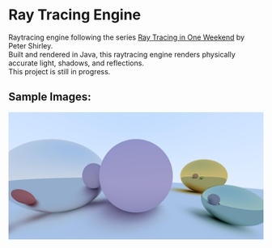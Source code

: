 # Ray Tracing Engine
Raytracing engine following the series [Ray Tracing in One Weekend](https://raytracing.github.io/) by Peter Shirley.  
Built and rendered in Java, this raytracing engine renders physically accurate light, shadows, and reflections.  
This project is still in progress.  
  
## Sample Images:
![This is an image](https://github.com/carlgombert/Raytracer/blob/main/raytracer/Images/progress3.jpg)
